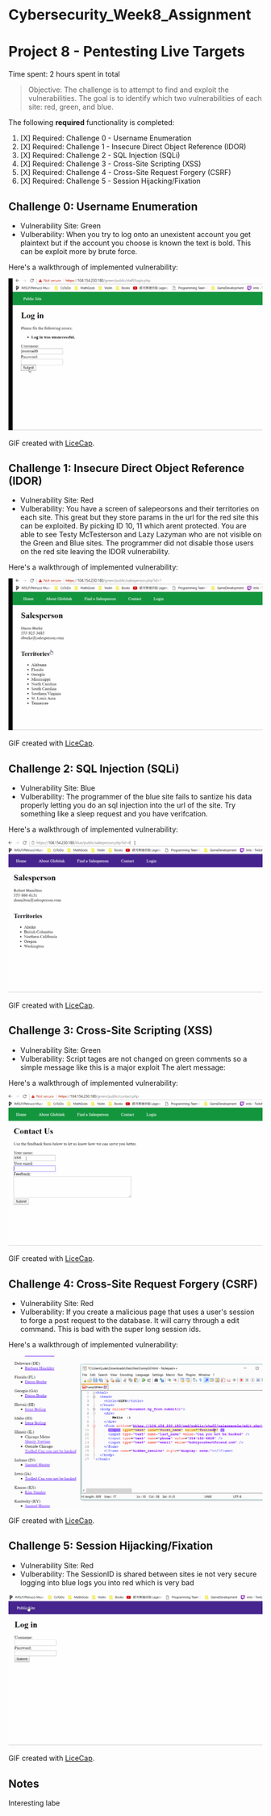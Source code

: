 # Cybersecurity_Week8_Assignment

# Project 8 - Pentesting Live Targets

Time spent: 2 hours spent in total

> Objective: The challenge is to attempt to find and exploit the vulnerabilities. The goal is to identify which two vulnerabilities 
of each site: red, green, and blue.

The following **required** functionality is completed:

1. [X]  Required: Challenge 0 - Username Enumeration
1. [X]  Required: Challenge 1 - Insecure Direct Object Reference (IDOR)
1. [X]  Required: Challenge 2 - SQL Injection (SQLi)
1. [X]  Required: Challenge 3 - Cross-Site Scripting (XSS)
1. [X]  Required: Challenge 4 - Cross-Site Request Forgery (CSRF)
1. [X]  Required: Challenge 5 - Session Hijacking/Fixation


## Challenge 0: Username Enumeration
- Vulnerability Site: Green
- Vulberability: When you try to log onto an unexistent account you get plaintext but if the account you choose is known the text is bold. This can be exploit more by brute force.

Here's a walkthrough of implemented vulnerability:

<img src='./UserEnumeration.gif' title='Video Walkthrough' width='' alt='Video Walkthrough' />

GIF created with [LiceCap](http://www.cockos.com/licecap/).


## Challenge 1: Insecure Direct Object Reference (IDOR)
- Vulnerability Site: Red
- Vulberability: You have a screen of salepeorsons and their territories on each site. This great but they store params in the url for the red site this can be exploited. By picking ID 10, 11 which arent protected.
You are able to see Testy McTesterson and Lazy Lazyman who are not visible on the Green and Blue sites.  The programmer did not disable those users on the red site leaving the IDOR vulnerability.

Here's a walkthrough of implemented vulnerability:

<img src='./IDOR.gif' title='Video Walkthrough' width='' alt='Video Walkthrough' />

GIF created with [LiceCap](http://www.cockos.com/licecap/).


## Challenge 2: SQL Injection (SQLi)
- Vulnerability Site: Blue
- Vulberability: The programmer of the blue site fails to santize his data properly letting you do an sql injection into the url of the site. Try something like a sleep request and you have verifcation.

Here's a walkthrough of implemented vulnerability:

<img src='./SQLINJECTion.gif' title='Video Walkthrough' width='' alt='Video Walkthrough' />

GIF created with [LiceCap](http://www.cockos.com/licecap/).


## Challenge 3: Cross-Site Scripting (XSS)
- Vulnerability Site: Green
- Vulberability: Script tages are not changed on green comments so a simple message like this is a major exploit The alert message: <script>alert(’found the xss exploit');</script>

Here's a walkthrough of implemented vulnerability:

<img src='./XSS.gif' title='Video Walkthrough' width='' alt='Video Walkthrough' />

GIF created with [LiceCap](http://www.cockos.com/licecap/).


## Challenge 4: Cross-Site Request Forgery (CSRF)
- Vulnerability Site: Red
- Vulberability: If you create a malicious page that uses a user's session to
 forge a post request to the database. It will carry through a edit command. This is bad with the super long session ids.

Here's a walkthrough of implemented vulnerability:

<img src='./CSFR.gif' title='Video Walkthrough' width='' alt='Video Walkthrough' />

GIF created with [LiceCap](http://www.cockos.com/licecap/).

## Challenge 5: Session Hijacking/Fixation
- Vulnerability Site: Red
- Vulberability: The SessionID is shared between sites ie not very secure logging into blue logs you into red which is very bad

<img src='./Loginbad.gif' title='Video Walkthrough' width='' alt='Video Walkthrough' />

GIF created with [LiceCap](http://www.cockos.com/licecap/).

## Notes
Interesting labe 
